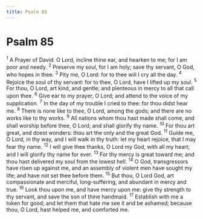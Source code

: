 ```yaml
---
title: Psalm 85
---
```

# Psalm 85

<sup>1</sup> A Prayer of David. O Lord, incline thine ear, and hearken to me; for I am poor and needy. <sup>2</sup> Preserve my soul, for I am holy; save thy servant, O God, who hopes in thee. <sup>3</sup> Pity me, O Lord: for to thee will I cry all the day. <sup>4</sup> Rejoice the soul of thy servant: for to thee, O Lord, have I lifted up my soul. <sup>5</sup> For thou, O Lord, art kind, and gentle; and plenteous in mercy to all that call upon thee. <sup>6</sup> Give ear to my prayer, O Lord; and attend to the voice of my supplication. <sup>7</sup> In the day of my trouble I cried to thee: for thou didst hear me. <sup>8</sup> There is none like to thee, O Lord, among the gods; and there are no works like to thy works. <sup>9</sup> All nations whom thou hast made shall come, and shall worship before thee, O Lord; and shall glorify thy name. <sup>10</sup> For thou art great, and doest wonders: thou art the only and the great God. <sup>11</sup> Guide me, O Lord, in thy way, and I will walk in thy truth: let my heart rejoice, that I may fear thy name. <sup>12</sup> I will give thee thanks, O Lord my God, with all my heart; and I will glorify thy name for ever. <sup>13</sup> For thy mercy is great toward me; and thou hast delivered my soul from the lowest hell. <sup>14</sup> O God, transgressors have risen up against me, and an assembly of violent men have sought my life; and have not set thee before them. <sup>15</sup> But thou, O Lord God, art compassionate and merciful, long-suffering, and abundant in mercy and true. <sup>16</sup> Look thou upon me, and have mercy upon me: give thy strength to thy servant, and save the son of thine handmaid. <sup>17</sup> Establish with me a token for good; and let them that hate me see it and be ashamed; because thou, O Lord, hast helped me, and comforted me. 